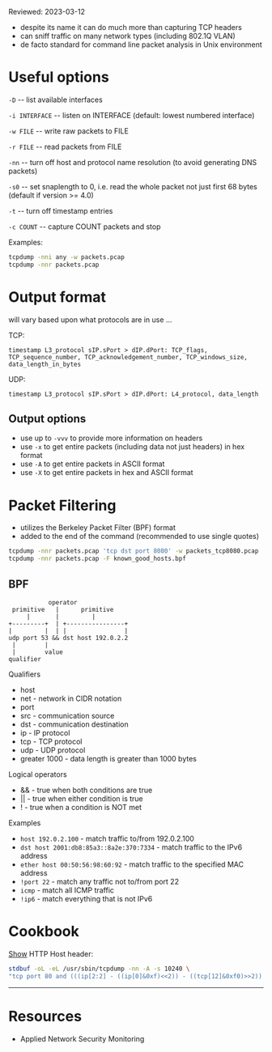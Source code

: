 Reviewed: 2023-03-12

* despite its name it can do much more than capturing TCP headers
* can sniff traffic on many network types (including 802.1Q VLAN)
* de facto standard for command line packet analysis in Unix environment

# Useful options

`-D` -- list available interfaces

`-i INTERFACE` -- listen on INTERFACE (default: lowest numbered interface)

`-w FILE` -- write raw packets to FILE

`-r FILE` -- read packets from FILE

`-nn` -- turn off host and protocol name resolution (to avoid generating DNS
packets)

`-s0` -- set snaplength to 0, i.e. read the whole packet not just first 68
bytes (default if version >= 4.0)

`-t` -- turn off timestamp entries

`-c COUNT` -- capture COUNT packets and stop

Examples:

```sh
tcpdump -nni any -w packets.pcap
tcpdump -nnr packets.pcap
```

# Output format

will vary based upon what protocols are in use ...

TCP:

```plain
timestamp L3_protocol sIP.sPort > dIP.dPort: TCP_flags,
TCP_sequence_number, TCP_acknowledgement_number, TCP_windows_size,
data_length_in_bytes
```

UDP:

```plain
timestamp L3_protocol sIP.sPort > dIP.dPort: L4_protocol, data_length
```

## Output options

* use up to `-vvv` to provide more information on headers
* use `-x` to get entire packets (including data not just headers) in hex format
* use `-A` to get entire packets in ASCII format
* use `-X` to get entire packets in hex and ASCII format

# Packet Filtering

* utilizes the Berkeley Packet Filter (BPF) format
* added to the end of the command (recommended to use single quotes)

```sh
tcpdump -nnr packets.pcap 'tcp dst port 8080' -w packets_tcp8080.pcap
tcpdump -nnr packets.pcap -F known_good_hosts.bpf
```

## BPF

```plain
           operator
 primitive   |      primitive
     |       |         |
+---------+  | +----------------+
|         |  | |                |
udp port 53 && dst host 192.0.2.2
 |        |
 |        value
qualifier
```

Qualifiers

* host
* net - network in CIDR notation
* port
* src - communication source
* dst - communication destination
* ip - IP protocol
* tcp - TCP protocol
* udp - UDP protocol
* greater 1000 - data length is greater than 1000 bytes

Logical operators

* && - true when both conditions are true
* || - true when either condition is true
* ! - true when a condition is NOT met

Examples

* `host 192.0.2.100` -  match traffic to/from 192.0.2.100
* `dst host 2001:db8:85a3::8a2e:370:7334` - match traffic to the IPv6 address
* `ether host 00:50:56:98:60:92` - match traffic to the specified MAC address
* `!port 22` - match any traffic not to/from port 22
* `icmp` - match all ICMP traffic
* `!ip6` - match everything that is not IPv6

# Cookbook

[Show](https://serverfault.com/questions/504431/human-readable-format-for-http-headers-with-tcpdump) HTTP Host header:

```sh
stdbuf -oL -eL /usr/sbin/tcpdump -nn -A -s 10240 \
"tcp port 80 and (((ip[2:2] - ((ip[0]&0xf)<<2)) - ((tcp[12]&0xf0)>>2)) != 0)"
```

---

# Resources

* Applied Network Security Monitoring
